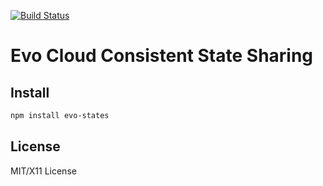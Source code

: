 [![Build Status](https://travis-ci.org/evo-cloud/states.png?branch=master)](https://travis-ci.org/evo-cloud/states)

# Evo Cloud Consistent State Sharing

## Install

```bash
npm install evo-states
```

## License

MIT/X11 License
